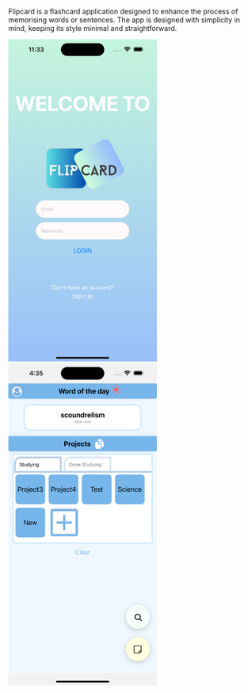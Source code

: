 Flipcard is a flashcard application designed to enhance the process of memorising words or sentences. The app is designed with simplicity in mind, keeping its style minimal and straightforward.

<img src="Simulator Screenshot - iPhone 14 Pro Max - 2023-08-24 at 11.33.12.png" width="300">
<img src="Simulator Screenshot - iPhone 14 Pro Max - 2023-08-30 at 16.35.20.png" width="300">


